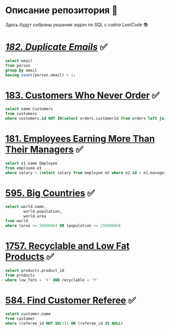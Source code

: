 # Описание репозитория :book:
*Здесь будут собраны решения задач по SQL с сайта LeetCode* :books:  

# [*182. Duplicate Emails*](https://leetcode.com/problems/duplicate-emails/description/) :white_check_mark:
```sql
select email
from person
group by email
having count(person.email) > 1;
```

# [183. Customers Who Never Order](https://leetcode.com/problems/customers-who-never-order/description/) :white_check_mark:
```sql
select name Customers
from customers
where customers.id NOT IN(select orders.customerId from orders left join customers c on c.id = orders.customerId where orders.customerId IS NOT NULL group by orders.customerId);
```

# [181. Employees Earning More Than Their Managers](https://leetcode.com/problems/employees-earning-more-than-their-managers/description/) :white_check_mark:
```sql
select e1.name Employee
from employee e1
where salary > (select salary from employee e2 where e2.id = e1.managerId)
```

# [595. Big Countries](https://leetcode.com/problems/big-countries/description/) :white_check_mark:
```sql
select world.name,
        world.population,
        world.area
from world
where (area >= 3000000) OR (population >= 25000000)
```
# [1757. Recyclable and Low Fat Products](https://leetcode.com/problems/recyclable-and-low-fat-products/description/) :white_check_mark:
```sql
select products.product_id
from products
where low_fats = 'Y' AND recyclable = 'Y'
```

# [584. Find Customer Referee](https://leetcode.com/problems/find-customer-referee/description/) :white_check_mark:
```sql
select customer.name
from customer
where (referee_id NOT IN(2)) OR (referee_id IS NULL)
```

# []()







